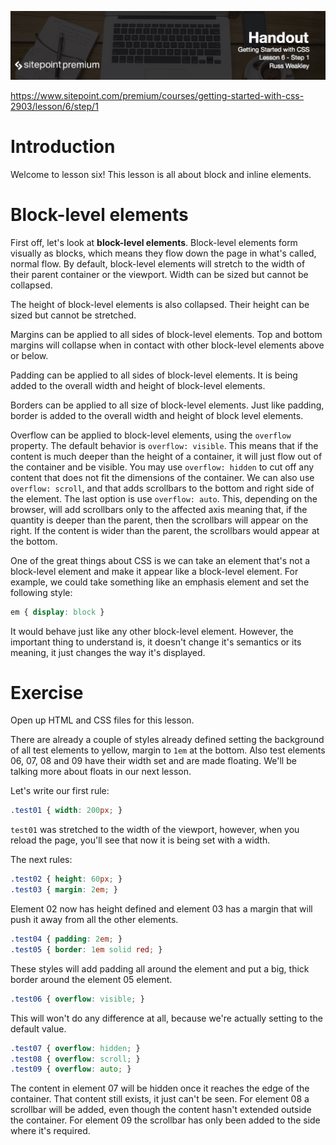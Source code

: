 ![](BYFW-Lesson-6.1.jpg)

https://www.sitepoint.com/premium/courses/getting-started-with-css-2903/lesson/6/step/1

# Introduction

Welcome to lesson six! This lesson is all about block and inline elements.

# Block-level elements

First off, let's look at **block-level elements**. Block-level elements form visually as blocks, which means they flow down the page in what's called, normal flow. By default, block-level elements will stretch to the width of their parent container or the viewport. Width can be sized but cannot be collapsed.

The height of block-level elements is also collapsed. Their height can be sized but cannot be stretched.

Margins can be applied to all sides of block-level elements. Top and bottom margins will collapse when in contact with other block-level elements above or below.

Padding can be applied to all sides of block-level elements. It is being added to the overall width and height of block-level elements.

Borders can be applied to all size of block-level elements. Just like padding, border is added to the overall width and height of block level elements.

Overflow can be applied to block-level elements, using the `overflow` property. The default behavior is `overflow: visible`. This means that if the content is much deeper than the height of a container, it will just flow out of the container and be visible. You may use `overflow: hidden` to cut off any content that does not fit the dimensions of the container. We can also use `overflow: scroll`, and that adds scrollbars to the bottom and right side of the element. The last option is use `overflow: auto`. This, depending on the browser, will add scrollbars only to the affected axis meaning that, if the quantity is deeper than the parent, then the scrollbars will appear on the right. If the content is wider than the parent, the scrollbars would appear at the bottom.

One of the great things about CSS is we can take an element that's not a block-level element and make it appear like a block-level element. For example, we could take something like an emphasis element and set the following style:

```css
em { display: block }
```

It would behave just like any other block-level element. However, the important thing to understand is, it doesn't change it's semantics or its meaning, it just changes the way it's displayed.

# Exercise

Open up HTML and CSS files for this lesson.

There are already a couple of styles already defined setting the background of all test elements to yellow, margin to `1em` at the bottom. Also test elements 06, 07, 08 and 09 have their width set and are made floating. We'll be talking more about floats in our next lesson.

Let's write our first rule:

```css
.test01 { width: 200px; }
```

`test01` was stretched to the width of the viewport, however, when you reload the page, you'll see that now it is being set with a width.

The next rules:

```css
.test02 { height: 60px; }
.test03 { margin: 2em; }
```

Element 02 now has height defined and element 03 has a margin that will push it away from all the other elements.

```css
.test04 { padding: 2em; }
.test05 { border: 1em solid red; }
```

These styles will add padding all around the element and put a big, thick border around the element 05 element.

```css
.test06 { overflow: visible; }
```

This will won't do any difference at all, because we're actually setting to the default value.

```css
.test07 { overflow: hidden; }
.test08 { overflow: scroll; }
.test09 { overflow: auto; }
```

The content in element 07 will be hidden once it reaches the edge of the container. That content still exists, it just can't be seen. For element 08 a scrollbar will be added, even though the content hasn't extended outside the container. For element 09 the scrollbar has only been added to the side where it's required.
